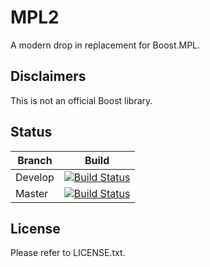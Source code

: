 # MPL2
A modern drop in replacement for Boost.MPL.

## Disclaimers
This is not an official Boost library.

## Status

| Branch | Build                                                                                                                |
| ------ |:--------------------------------------------------------------------------------------------------------------------:|
|Develop | [![Build Status](https://travis-ci.org/brunocodutra/mpl2.svg?branch=travis)](https://travis-ci.org/brunocodutra/mpl2)|
|Master  | [![Build Status](https://travis-ci.org/brunocodutra/mpl2.svg?branch=travis)](https://travis-ci.org/brunocodutra/mpl2)|

## License
Please refer to LICENSE.txt.
